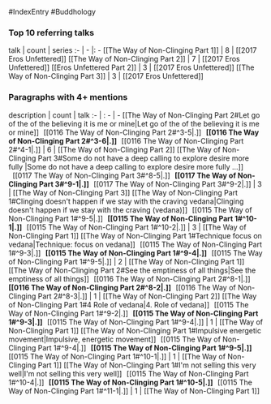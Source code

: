 #IndexEntry #Buddhology

### Top 10 referring talks
talk | count | series
:- | - |: -
[[The Way of Non-Clinging Part 1]] | 8 | [[2017 Eros Unfettered]]
[[The Way of Non-Clinging Part 2]] | 7 | [[2017 Eros Unfettered]]
[[Eros Unfettered Part 2]] | 3 | [[2017 Eros Unfettered]]
[[The Way of Non-Clinging Part 3]] | 3 | [[2017 Eros Unfettered]]

### Paragraphs with 4+ mentions
description | count | talk
:- | : - | -
[[The Way of Non-Clinging Part 2#Let go of the of the believing it is me or mine\|Let go of the of the believing it is me or mine]] &nbsp;&nbsp;[[0116 The Way of Non-Clinging Part 2#^3-5\|.]] &nbsp; **[[0116 The Way of Non-Clinging Part 2#^3-6\|.]]** &nbsp; [[0116 The Way of Non-Clinging Part 2#^4-1\|.]] | 6 | [[The Way of Non-Clinging Part 2]]
[[The Way of Non-Clinging Part 3#Some do not have a deep calling to explore desire more fully \|Some do not have a deep calling to explore desire more fully ...]] &nbsp;&nbsp;[[0117 The Way of Non-Clinging Part 3#^8-5\|.]] &nbsp; **[[0117 The Way of Non-Clinging Part 3#^9-1\|.]]** &nbsp; [[0117 The Way of Non-Clinging Part 3#^9-2\|.]] | 3 | [[The Way of Non-Clinging Part 3]]
[[The Way of Non-Clinging Part 1#Clinging doesn't happen if we stay with the craving vedana\|Clinging doesn't happen if we stay with the craving (vedana)]] &nbsp;&nbsp;[[0115 The Way of Non-Clinging Part 1#^9-5\|.]] &nbsp; **[[0115 The Way of Non-Clinging Part 1#^10-1\|.]]** &nbsp; [[0115 The Way of Non-Clinging Part 1#^10-2\|.]] | 3 | [[The Way of Non-Clinging Part 1]]
[[The Way of Non-Clinging Part 1#Technique focus on vedana\|Technique: focus on vedana]] &nbsp;&nbsp;[[0115 The Way of Non-Clinging Part 1#^9-3\|.]] &nbsp; **[[0115 The Way of Non-Clinging Part 1#^9-4\|.]]** &nbsp; [[0115 The Way of Non-Clinging Part 1#^9-5\|.]] | 2 | [[The Way of Non-Clinging Part 1]]
[[The Way of Non-Clinging Part 2#See the emptiness of all things\|See the emptiness of all things]] &nbsp;&nbsp;[[0116 The Way of Non-Clinging Part 2#^8-1\|.]] &nbsp; **[[0116 The Way of Non-Clinging Part 2#^8-2\|.]]** &nbsp; [[0116 The Way of Non-Clinging Part 2#^8-3\|.]] | 1 | [[The Way of Non-Clinging Part 2]]
[[The Way of Non-Clinging Part 1#4 Role of vedana\|4. Role of vedana]] &nbsp;&nbsp;[[0115 The Way of Non-Clinging Part 1#^9-2\|.]] &nbsp; **[[0115 The Way of Non-Clinging Part 1#^9-3\|.]]** &nbsp; [[0115 The Way of Non-Clinging Part 1#^9-4\|.]] | 1 | [[The Way of Non-Clinging Part 1]]
[[The Way of Non-Clinging Part 1#Impulsive energetic movement\|Impulsive, energetic movement]] &nbsp;&nbsp;[[0115 The Way of Non-Clinging Part 1#^9-4\|.]] &nbsp; **[[0115 The Way of Non-Clinging Part 1#^9-5\|.]]** &nbsp; [[0115 The Way of Non-Clinging Part 1#^10-1\|.]] | 1 | [[The Way of Non-Clinging Part 1]]
[[The Way of Non-Clinging Part 1#I'm not selling this very well\|I'm not selling this very well]] &nbsp;&nbsp;[[0115 The Way of Non-Clinging Part 1#^10-4\|.]] &nbsp; **[[0115 The Way of Non-Clinging Part 1#^10-5\|.]]** &nbsp; [[0115 The Way of Non-Clinging Part 1#^11-1\|.]] | 1 | [[The Way of Non-Clinging Part 1]]

